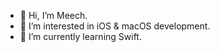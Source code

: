 - 👋 Hi, I’m Meech.
- 👀 I’m interested in iOS & macOS development.
- 🌱 I’m currently learning Swift.
<!-- - 💞️ I’m looking to collaborate on ... -->
<!-- - 📫 How to reach me ... -->

<!---
meechapp/meechapp is a ✨ special ✨ repository because its `README.md` (this file) appears on your GitHub profile.
You can click the Preview link to take a look at your changes.
--->
